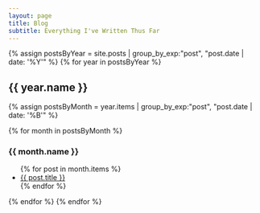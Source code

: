 ```yaml
---
layout: page
title: Blog
subtitle: Everything I've Written Thus Far
---
```

{% assign postsByYear = site.posts | group_by_exp:"post", "post.date | date: '%Y'" %}
{% for year in postsByYear %}
  <h2>{{ year.name }}</h2>
  {% assign postsByMonth = year.items | group_by_exp:"post", "post.date | date: '%B'" %}

{% for month in postsByMonth %}
<h3>{{ month.name }}</h3>
<ul>
  {% for post in month.items %}
    <li>
      <a href="{{ post.url }}">{{ post.title }}</a>
    </li>
  {% endfor %}
</ul>

{% endfor %}
{% endfor %}
